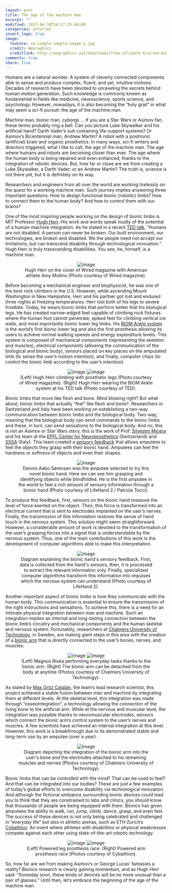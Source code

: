 ```yaml
---
layout: post
title: The age of the machine man
excerpt: ""
modified: 2017-04-10T14:17:25-04:00
categories: articles
insert_logo: true
image:
  feature: so-simple-sample-image-1.jpg
  credit: WeGraphics
  creditlink: http://wegraphics.net/downloads/free-ultimate-blurred-background-pack/
comments: true
share: true
---
```


Humans are a natural wonder. A system of cleverly connected components able to sense and produce complex, fluent, and yet, intuitive motions. Decades of research have been devoted to unraveling the secrets behind human motion generation. Such knowledge is commonly known as fundamental in fields like medicine, neuroscience, sports science, and psychology. However, nowadays, it is also becoming the “holy grail” in what may seem a sci-fi pursuit: the age of the machine man.

Machine man, bionic man, cyborgs … If you are a Star Wars or Asimov fan, these terms probably ring a bell. Can you picture Luke Skywalker and his artificial hand?  Darth Vader’s suit containing life-support systems? Or Asimov’s Bicentennial man, Andrew Martin? A robot with a positronic (artificial) brain and organic prosthetics.
In many ways, sci-fi writers and directors triggered, what I like to call, the age of the machine man. The age where humans and robots are becoming closer than ever. The age where the human body is being repaired and even enhanced, thanks to the integration of robotic devices.
But, how far or close are we from creating a Luke Skywalker, a Darth Vader, or an Andrew Martin? The truth is, science is not there yet, but it is definitely on its way.

Researchers and engineers from all over the world are working tirelessly on the quest for a working machine man. Such journey implies answering three important questions:
How to design functional bionic (robotic) limbs? How to connect them to the human body? And how to control them with our brains?

One of the most inspiring people working on the design of bionic limbs is MIT Professor [Hugh Herr](https://www.media.mit.edu/people/hherr/overview/). His work and words speak loudly of the potential of a human-machine integration. As he stated in a recent [TED talk](https://www.ted.com/talks/hugh_herr_the_new_bionics_that_let_us_run_climb_and_dance/transcript?language=en#t-499854), “Humans are not disabled. A person can never be broken. Our built environment, our technologies, are broken and disabled. We the people need not accept our limitations, but can transcend disability through technological innovation.” Hugh Herr is truly transcending disabilities. You see, he, himself, is a machine man.

<center>
<figure>
	<img src="../../images/posts/The_age_of_the_machine_man/WiredHughHerr.jpg" alt="image">
	<figcaption> Hugh Herr on the cover of Wired magazine with American athlete Amy Mullins (Photo courtesy of Wired magazine). </figcaption>
</figure>
</center>

Before becoming a mechanical engineer and biophysicist, he was one of the best rock climbers in the U.S. However, while ascending Mount Washington in New Hampshire, Herr and his partner got lost and endured three nights at freezing temperatures. Herr lost both of his legs to severe frostbite.
Today, he wears bionic limbs that perform better that his biological legs. He has created narrow-edged feet capable of climbing rock fixtures where the human foot cannot penetrate, spiked feet for climbing vertical ice walls, and most importantly bionic lower leg limbs. His [BiOM Ankle system](http://www.bionxmed.com/payer/the-biom-advantage/) is the world’s first bionic lower leg and also the first prosthesis allowing its users to achieve normal walking speeds and energy expenditure levels. This system is composed of mechanical components (representing the skeleton and muscles), electrical components (allowing the communication of the biological and bionic body), sensors placed on key places on the amputated limb (to sense the user’s motion intention), and finally, computer chips (to control the bionic limb according to the user’s intention).

<center>
<figure class="half">
	<img src="../../images/posts/The_age_of_the_machine_man/ice-climber-no-legs.jpg" alt="image">
	<img src="../../images/posts/The_age_of_the_machine_man/BIom.jpg" alt="image">
	<figcaption> (Left) Hugh Herr climbing with prosthetic legs (Photo courtesy of Wired magazine). (Right) Hugh Herr wearing the BiOM Ankle system at his TED talk (Photo courtesy of TED). </figcaption>
</figure>
</center>

Bionic limbs that move like flesh and bone. Mind blowing right? But what about, bionic limbs that actually “feel” like flesh and bone?.
Researchers in Switzerland and Italy have been working on establishing a two-way communication between bionic limbs and the biological body. Two-way, meaning that the biological body can send commands to the bionic limbs and these, in turn, can send sensations to the biological body. And no, this is not an Asimov or Star Wars story, this is the work of Prof. [Silvestro Micera](http://cnp.epfl.ch/Miceralab) and his team at the [EPFL Center for Neuroprosthetics](http://cnp.epfl.ch/) (Switzerland) and [SSSA](https://www.santannapisa.it/en) (Italy). This team created a [sensory feedback](https://actu.epfl.ch/news/amputee-feels-in-real-time-with-bionic-hand/) that allows amputees to feel the objects they grasp with their bionic hand. Amputees can feel the hardness or softness of objects and even their shapes. 

<center>
<figure>
	<img src="../../images/posts/The_age_of_the_machine_man/Lifehand1.jpg" alt="image">
	<figcaption> Dennis Aabo Sørensen was the amputee selected to try this novel bionic hand. Here we can see him grasping and identifying objects while blindfolded. He is the first amputee in the world to feel a rich amount of sensory information through a bionic hand (Photo courtesy of LifeHand 2 / Patrizia Tocci). </figcaption>
</figure>
</center>
 
To produce this feedback, first, sensors on the bionic hand measure the level of force exerted on the object. Then, this force is transformed into an electrical current that is sent to electrodes implanted on the user’s nerves. Finally, the transmission of this information restores the sense of hand touch in the nervous system.
This solution might seem straightforward. However, a considerable amount of work is devoted to the transformation of the user’s grasping forces into a signal that is understandable by the nervous system. Thus, one of the main contributions of this work is the development of computer algorithms able to make this interpretation.

<center>
<figure>
	<img src="../../images/posts/The_age_of_the_machine_man/lifehand2.jpg" alt="image">
	<figcaption> Diagram explaining the bionic hand's sensory feedback. First, data is collected from the hand's sensors, then, it is processed to extract the relevant information only. Finally, specialized computer algorithms transform this information into impulses which the nervous system can understand (Photo courtesy of LifeHand 2). </figcaption>
</figure>
</center>


Another important aspect of bionic limbs is how they communicate with the human body. This communication is essential to ensure the transmission of the right instructions and sensations. To achieve this, there is a need for an intimate physical integration between man and machine.
Such an integration implies an internal and long-lasting connection between the bionic limb’s circuitry and mechanical components and the human skeletal and nervous system.
Fortunately, researchers at [Chalmers University of Technology](http://www.chalmers.se/en/Pages/default.aspx), in Sweden, are making giant steps in this area with the creation of a [bionic arm](https://www.chalmers.se/en/news/Pages/Mind-controlled-prosthetic-arms-that-work-in-daily-life-are-now-a-reality.aspx) that is directly connected to the user’s bones, nerves, and muscles. 

<center>
<figure class="half">
	<img src="../../images/posts/The_age_of_the_machine_man/osseointegrated0.jpg" alt="image">
	<img src="../../images/posts/The_age_of_the_machine_man/osseointegrated02.jpg" alt="image">
	<figcaption> (Left) Magnus Niska performing everyday tasks thanks to the bionic arm. (Right) The bionic arm can be detached from the body at anytime (Photos courtesy of Chalmers University of Technology). </figcaption>
</figure>
</center>


As stated by [Max Ortiz Catalán](http://www.chalmers.se/en/staff/Pages/max-jair-ortiz-catalan.aspx), the team’s lead research scientist, this project achieved a stable fusion between man and machine by integrating them at different levels. At the skeletal level, this integration was made through “osseointegration”, a technology allowing the connection of the living bone to the artificial arm. While at the nervous and muscular level, the integration was possible thanks to neuromuscular electrodes, sensors which connect the bionic arm’s control system to the user’s nerves and muscles.  A few scientists have achieved an internal integration at this level. However, this work is a breakthrough due to its demonstrated stable and long-term use by an amputee (over a year).

<center>
<figure>
	<img src="../../images/posts/The_age_of_the_machine_man/osseointegrated1.jpg" alt="image">
	<figcaption> Diagram depicting the integration of the bionic arm into the user's bone and the electrodes attached to his remaining muscles and nerves (Photos courtesy of Chalmers University of Technology).  </figcaption>
</figure>
</center>

Bionic limbs that can be controlled with the mind? That can be used to feel? And that can be integrated into our bodies?
These are just a few examples of today’s global efforts to overcome disability via technological innovation. And although the fictional ambiance surrounding bionic devices could lead you to think that they are constrained to labs and clinics, you should know that thousands of people are being equipped with them.
Bionics has given amputees the ability to walk, run, jump, climb, dance, grasp, and even feel. The success of these devices is not only being celebrated and challenged in “everyday life” but also in athletic arenas, such as ETH Zurich’s [Cybathlon](http://www.cybathlon.ethz.ch/). An event where athletes with disabilities or physical weaknesses compete against each other using state-of-the-art robotic technology.

<center>
<figure class="half">
	<img src="../../images/posts/The_age_of_the_machine_man/cybathlon1.jpg" alt="image">
	<img src="../../images/posts/The_age_of_the_machine_man/cybathlon2.jpg" alt="image">
	<figcaption> (Left) Powered leg prosthesis race. (Right) Powered arm prosthesis race (Photos courtesy of Cybathlon). </figcaption>
</figure>
</center>


So, how far are we from making Asimov’s or George Lucas’ fantasies a reality? Bionics research is clearly gaining momentum, and as Hugh Herr said: “Someday soon, these kinds of devices will be no more unusual than a pair of glasses.” Until then, let’s embrace the beginning of the age of the machine man.
